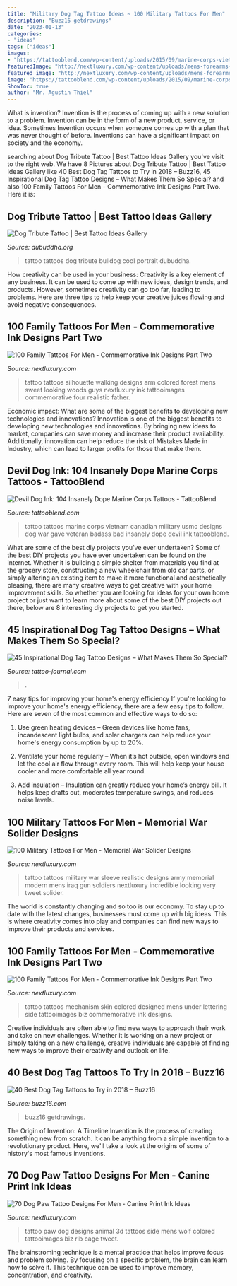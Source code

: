 ```yaml
---
title: "Military Dog Tag Tattoo Ideas ~ 100 Military Tattoos For Men"
description: "Buzz16 getdrawings"
date: "2023-01-13"
categories:
- "ideas"
tags: ["ideas"]
images:
- "https://tattooblend.com/wp-content/uploads/2015/09/marine-corps-vietnam-tattoo.jpg"
featuredImage: "http://nextluxury.com/wp-content/uploads/mens-forearms-family-of-four-in-woods-tattoo.jpg"
featured_image: "http://nextluxury.com/wp-content/uploads/mens-forearms-family-of-four-in-woods-tattoo.jpg"
image: "https://tattooblend.com/wp-content/uploads/2015/09/marine-corps-vietnam-tattoo.jpg"
ShowToc: true
author: "Mr. Agustin Thiel"
---
```



What is invention?
Invention is the process of coming up with a new solution to a problem. Invention can be in the form of a new product, service, or idea. Sometimes Invention occurs when someone comes up with a plan that was never thought of before. Inventions can have a significant impact on society and the economy.

	

		
searching about Dog Tribute Tattoo | Best Tattoo Ideas Gallery you've visit to the right web. We have 8 Pictures about Dog Tribute Tattoo | Best Tattoo Ideas Gallery like 40 Best Dog Tag Tattoos to Try in 2018 – Buzz16, 45 Inspirational Dog Tag Tattoo Designs – What Makes Them So Special? and also 100 Family Tattoos For Men - Commemorative Ink Designs Part Two. Here it is:
		
    
## Dog Tribute Tattoo | Best Tattoo Ideas Gallery

<img loading=lazy src="http://www.dubuddha.org/wp-content/uploads/2016/03/Dog-Tribute-Tattoo-510x510.jpg" onerror="this.onerror=null;this.src='https://tse2.mm.bing.net/th?id=OIP.xwCa4QrF8TaFLQRylNzlTQHaHa&amp;pid=15.1';" alt="Dog Tribute Tattoo | Best Tattoo Ideas Gallery">

_Source: dubuddha.org_

>tattoo tattoos dog tribute bulldog cool portrait dubuddha. 

	

How creativity can be used in your business:
Creativity is a key element of any business. It can be used to come up with new ideas, design trends, and products. However, sometimes creativity can go too far, leading to problems. Here are three tips to help keep your creative juices flowing and avoid negative consequences.

    
## 100 Family Tattoos For Men - Commemorative Ink Designs Part Two

<img loading=lazy src="http://nextluxury.com/wp-content/uploads/mens-forearms-family-of-four-in-woods-tattoo.jpg" onerror="this.onerror=null;this.src='https://tse1.mm.bing.net/th?id=OIP.SpI1UdE1u-aUxg6qq6swNAHaHa&amp;pid=15.1';" alt="100 Family Tattoos For Men - Commemorative Ink Designs Part Two">

_Source: nextluxury.com_

>tattoo tattoos silhouette walking designs arm colored forest mens sweet looking woods guys nextluxury ink tattooimages commemorative four realistic father. 

	

Economic impact: What are some of the biggest benefits to developing new technologies and innovations?
Innovation is one of the biggest benefits to developing new technologies and innovations. By bringing new ideas to market, companies can save money and increase their product availability. Additionally, innovation can help reduce the risk of Mistakes Made in Industry, which can lead to larger profits for those that make them.

    
## Devil Dog Ink: 104 Insanely Dope Marine Corps Tattoos - TattooBlend

<img loading=lazy src="https://tattooblend.com/wp-content/uploads/2015/09/marine-corps-vietnam-tattoo.jpg" onerror="this.onerror=null;this.src='https://tse4.mm.bing.net/th?id=OIP.Ci_t42vvLP25jcQcb42w6gHaIM&amp;pid=15.1';" alt="Devil Dog Ink: 104 Insanely Dope Marine Corps Tattoos - TattooBlend">

_Source: tattooblend.com_

>tattoo tattoos marine corps vietnam canadian military usmc designs dog war gave veteran badass bad insanely dope devil ink tattooblend. 

	

What are some of the best diy projects you’ve ever undertaken?
Some of the best DIY projects you have ever undertaken can be found on the internet. Whether it is building a simple shelter from materials you find at the grocery store, constructing a new wheelchair from old car parts, or simply altering an existing item to make it more functional and aesthetically pleasing, there are many creative ways to get creative with your home improvement skills. So whether you are looking for ideas for your own home project or just want to learn more about some of the best DIY projects out there, below are 8 interesting diy projects to get you started.

    
## 45 Inspirational Dog Tag Tattoo Designs – What Makes Them So Special?

<img loading=lazy src="https://tattoo-journal.com/wp-content/uploads/2016/09/Dog-Tag-Tattoo_-2-e1484817777714-650x650.jpg" onerror="this.onerror=null;this.src='https://tse2.mm.bing.net/th?id=OIP.TwAJDkVkEBNlkA9VA70p7QHaHa&amp;pid=15.1';" alt="45 Inspirational Dog Tag Tattoo Designs – What Makes Them So Special?">

_Source: tattoo-journal.com_

>. 

	

7 easy tips for improving your home's energy efficiency
If you're looking to improve your home's energy efficiency, there are a few easy tips to follow. Here are seven of the most common and effective ways to do so:
1) Use green heating devices – Green devices like home fans, incandescent light bulbs, and solar chargers can help reduce your home's energy consumption by up to 20%.

2) Ventilate your home regularly – When it’s hot outside, open windows and let the cool air flow through every room. This will help keep your house cooler and more comfortable all year round.

3) Add insulation – Insulation can greatly reduce your home’s energy bill. It helps keep drafts out, moderates temperature swings, and reduces noise levels.

    
## 100 Military Tattoos For Men - Memorial War Solider Designs

<img loading=lazy src="http://nextluxury.com/wp-content/uploads/war-tattoos-mens-sleeve.jpg" onerror="this.onerror=null;this.src='https://tse1.mm.bing.net/th?id=OIP.iBWxKNTmfgl3ZnWWJAFv9QHaGr&amp;pid=15.1';" alt="100 Military Tattoos For Men - Memorial War Solider Designs">

_Source: nextluxury.com_

>tattoo tattoos military war sleeve realistic designs army memorial modern mens iraq gun soldiers nextluxury incredible looking very tweet solider. 

	

The world is constantly changing and so too is our economy. To stay up to date with the latest changes, businesses must come up with big ideas. This is where creativity comes into play and companies can find new ways to improve their products and services.

    
## 100 Family Tattoos For Men - Commemorative Ink Designs Part Two

<img loading=lazy src="http://nextluxury.com/wp-content/uploads/stupendous-family-tattoo-mens-torso.jpg" onerror="this.onerror=null;this.src='https://tse2.mm.bing.net/th?id=OIP.-R0MjtSze2rXykv3Te4IJQHaJS&amp;pid=15.1';" alt="100 Family Tattoos For Men - Commemorative Ink Designs Part Two">

_Source: nextluxury.com_

>tattoo tattoos mechanism skin colored designed mens under lettering side tattooimages biz commemorative ink designs. 

	

Creative individuals are often able to find new ways to approach their work and take on new challenges. Whether it is working on a new project or simply taking on a new challenge, creative individuals are capable of finding new ways to improve their creativity and outlook on life.

    
## 40 Best Dog Tag Tattoos To Try In 2018 – Buzz16

<img loading=lazy src="https://buzz16.com/wp-content/uploads/2018/01/1-39.jpg" onerror="this.onerror=null;this.src='https://tse3.mm.bing.net/th?id=OIP.HU2ZJQVhGBJRpf0IWF_RDwHaFL&amp;pid=15.1';" alt="40 Best Dog Tag Tattoos to Try in 2018 – Buzz16">

_Source: buzz16.com_

>buzz16 getdrawings. 

	

The Origin of Invention: A Timeline
Invention is the process of creating something new from scratch. It can be anything from a simple invention to a revolutionary product. Here, we'll take a look at the origins of some of history's most famous inventions.

    
## 70 Dog Paw Tattoo Designs For Men - Canine Print Ink Ideas

<img loading=lazy src="http://nextluxury.com/wp-content/uploads/mens-rib-cage-side-3d-stone-dog-paw-print-tattoo-designs.jpg" onerror="this.onerror=null;this.src='https://tse4.mm.bing.net/th?id=OIP.gfYGF3jrf_K6DNqiZOCAtAHaHa&amp;pid=15.1';" alt="70 Dog Paw Tattoo Designs For Men - Canine Print Ink Ideas">

_Source: nextluxury.com_

>tattoo paw dog designs animal 3d tattoos side mens wolf colored tattooimages biz rib cage tweet. 

	

The brainstroming technique is a mental practice that helps improve focus and problem solving. By focusing on a specific problem, the brain can learn how to solve it. This technique can be used to improve memory, concentration, and creativity.

